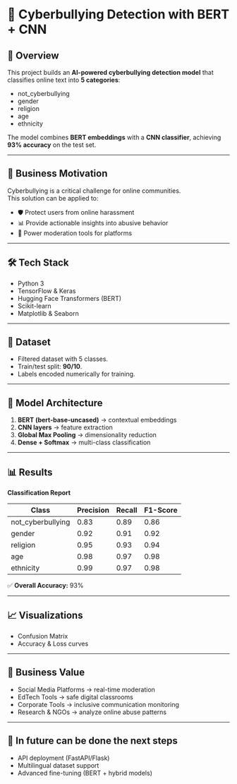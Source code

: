 # 🚨 Cyberbullying Detection with BERT + CNN

## 📌 Overview
This project builds an **AI-powered cyberbullying detection model** that classifies online text into **5 categories**:  
- not_cyberbullying  
- gender  
- religion  
- age  
- ethnicity  

The model combines **BERT embeddings** with a **CNN classifier**, achieving **93% accuracy** on the test set.

---

## 🎯 Business Motivation
Cyberbullying is a critical challenge for online communities.  
This solution can be applied to:  
- 🛡️ Protect users from online harassment  
- 📊 Provide actionable insights into abusive behavior  
- 🤖 Power moderation tools for platforms  

---

## 🛠️ Tech Stack
- Python 3  
- TensorFlow & Keras  
- Hugging Face Transformers (BERT)  
- Scikit-learn  
- Matplotlib & Seaborn  

---

## 📂 Dataset
- Filtered dataset with 5 classes.  
- Train/test split: **90/10**.  
- Labels encoded numerically for training.  

---

## 🤖 Model Architecture
1. **BERT (bert-base-uncased)** → contextual embeddings  
2. **CNN layers** → feature extraction  
3. **Global Max Pooling** → dimensionality reduction  
4. **Dense + Softmax** → multi-class classification  

---

## 📊 Results

**Classification Report**

| Class              | Precision | Recall | F1-Score |
|---------------------|-----------|--------|----------|
| not_cyberbullying   | 0.83      | 0.89   | 0.86     |
| gender              | 0.92      | 0.91   | 0.92     |
| religion            | 0.95      | 0.93   | 0.94     |
| age                 | 0.98      | 0.97   | 0.98     |
| ethnicity           | 0.99      | 0.97   | 0.98     |

✅ **Overall Accuracy:** 93%  

---

## 📈 Visualizations
- Confusion Matrix  
- Accuracy & Loss curves  

---
## 💼 Business Value
- Social Media Platforms → real-time moderation
- EdTech Tools → safe digital classrooms
- Corporate Tools → inclusive communication monitoring
- Research & NGOs → analyze online abuse patterns
----
## 📌 In future can be done the next steps

- API deployment (FastAPI/Flask)
- Multilingual dataset support
- Advanced fine-tuning (BERT + hybrid models)

